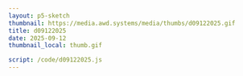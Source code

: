 ```yaml
---
layout: p5-sketch
thumbnail: https://media.awd.systems/media/thumbs/d09122025.gif
title: d09122025
date: 2025-09-12
thumbnail_local: thumb.gif

script: /code/d09122025.js
---
```

